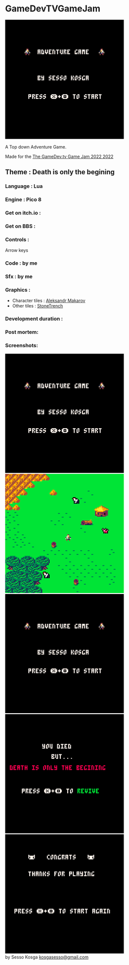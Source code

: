 # GameDevTVGameJam

![Cover](screenshots/playinggif.gif)

A Top down Adventure Game.

Made for the [The GameDev.tv Game Jam 2022 2022](https://itch.io/jam/gamedevtv-jam-2022)

## Theme : Death is only the begining

### Language : Lua

### Engine : Pico 8

### Get on itch.io :

### Get on BBS :

### Controls :

Arrow keys

### Code : by me

### Sfx : by me

### Graphics :

- Character tiles : [Aleksandr Makarov](https://iknowkingrabbit.itch.io/)
- Other tiles : [StoneTrench](https://stonetrench.itch.io/)

### Development duration :

### Post mortem:

### Screenshots:

![Home](screenshots/home.png)
![Play screen](screenshots/playscreen.png)
![Failure play](screenshots/failuregif.gif)
![Game Over](screenshots/failure.png)  
![Victory](screenshots/victory.png)  
by Sesso Kosga kosgasesso@gmail.com
